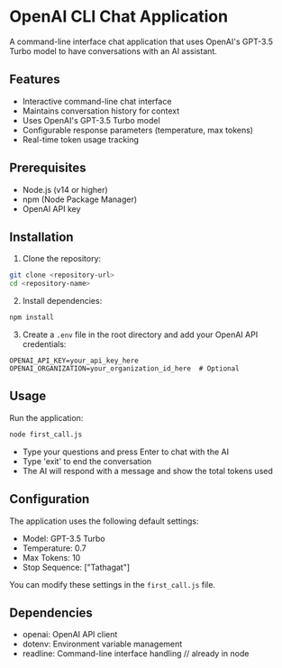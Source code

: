 # OpenAI CLI Chat Application

A command-line interface chat application that uses OpenAI's GPT-3.5 Turbo model to have conversations with an AI assistant.

## Features

- Interactive command-line chat interface
- Maintains conversation history for context
- Uses OpenAI's GPT-3.5 Turbo model
- Configurable response parameters (temperature, max tokens)
- Real-time token usage tracking

## Prerequisites

- Node.js (v14 or higher)
- npm (Node Package Manager)
- OpenAI API key

## Installation

1. Clone the repository:

```bash
git clone <repository-url>
cd <repository-name>
```

2. Install dependencies:

```bash
npm install
```

3. Create a `.env` file in the root directory and add your OpenAI API credentials:

```env
OPENAI_API_KEY=your_api_key_here
OPENAI_ORGANIZATION=your_organization_id_here  # Optional
```

## Usage

Run the application:

```bash
node first_call.js
```

- Type your questions and press Enter to chat with the AI
- Type 'exit' to end the conversation
- The AI will respond with a message and show the total tokens used

## Configuration

The application uses the following default settings:

- Model: GPT-3.5 Turbo
- Temperature: 0.7
- Max Tokens: 10
- Stop Sequence: ["Tathagat"]

You can modify these settings in the `first_call.js` file.

## Dependencies

- openai: OpenAI API client
- dotenv: Environment variable management
- readline: Command-line interface handling // already in node
